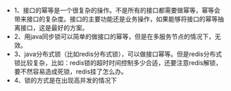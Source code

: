 * 1、接口的幂等是一个很复杂的操作。不是所有的接口都需要做幂等，幂等会带来接口的复杂度。接口的主要功能还是业务操作，如果能够将接口的幂等抽离接口，这是最好的方案。
* 2、用java同步锁可以简单的做接口的幂等，但是在多服务节点的情况下，无效。
* 3、java分布式锁（比如redis分布式锁），可以做接口幂等。但是redis分布式锁比较复杂，比如：redis锁的超时时间控制多少合适，还要注意redis解锁，要不然容易造成死锁，redis挂了怎么办。
* 4、锁的方式是在出现高并发的情况下